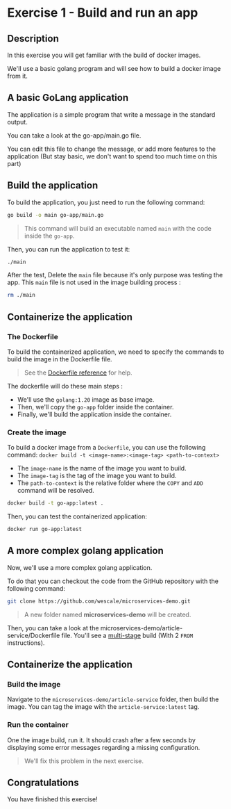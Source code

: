 # Exercise 1 - Build and run an app

<walkthrough-tutorial-duration duration="40.0"></walkthrough-tutorial-duration>

## Description

In this exercise you will get familiar with the build of docker images.

We'll use a basic golang program and will see how to build a docker image from it.

## A basic GoLang application

The application is a simple program that write a message in the standard output.

You can take a look at the <walkthrough-editor-open-file filePath="go-app/main.go">go-app/main.go</walkthrough-editor-open-file> file.

You can edit this file to change the message, or add more features to the application (But stay basic, we don't want to spend too much time on this part)

## Build the application

To build the application, you just need to run the following command:
```sh
go build -o main go-app/main.go
```

> This command will build an executable named `main` with the code inside the `go-app`.

Then, you can run the application to test it:
```sh
./main
```

After the test, Delete the `main` file because it's only purpose was testing the app. This `main` file is not used in the image building process :
```sh
rm ./main
```

## Containerize the application

### The Dockerfile

To build the containerized application, we need to specify the commands to build the image in the 
<walkthrough-editor-open-file filePath="Dockerfile">Dockerfile</walkthrough-editor-open-file> file.

> See the [Dockerfile reference](https://docs.docker.com/engine/reference/builder/#dockerfile-reference) for help.

The dockerfile will do these main steps :
- We'll use the `golang:1.20` image as base image.
- Then, we'll copy the `go-app` folder inside the container.
- Finally, we'll build the application inside the container.

### Create the image

To build a docker image from a `Dockerfile`, you can use the following command: `docker build -t <image-name>:<image-tag> <path-to-context>`
- The `image-name` is the name of the image you want to build.
- The `image-tag` is the tag of the image you want to build.
- The `path-to-context` is the relative folder where the `COPY` and `ADD` command will be resolved.

```sh
docker build -t go-app:latest .
```

Then, you can test the containerized application:
```sh
docker run go-app:latest
```

## A more complex golang application

Now, we'll use a more complex golang application.

To do that you can checkout the code from the GitHub repository with the following command:

```sh
git clone https://github.com/wescale/microservices-demo.git
```

> A new folder named **microservices-demo** will be created.

Then, you can take a look at the <walkthrough-editor-open-file filePath="microservices-demo/article-service/Dockerfile">microservices-demo/article-service/Dockerfile</walkthrough-editor-open-file> file.
You'll see a [multi-stage](https://docs.docker.com/build/building/multi-stage/) build (With 2 `FROM` instructions).

## Containerize the application

### Build the image

Navigate to the `microservices-demo/article-service` folder, then build the image. You can tag the image with the `article-service:latest` tag.


### Run the container

One the image build, run it. It should crash after a few seconds by displaying some error messages regarding a missing configuration.

> We'll fix this problem in the next exercise.

## Congratulations

You have finished this exercise!

<walkthrough-conclusion-trophy></walkthrough-conclusion-trophy>
